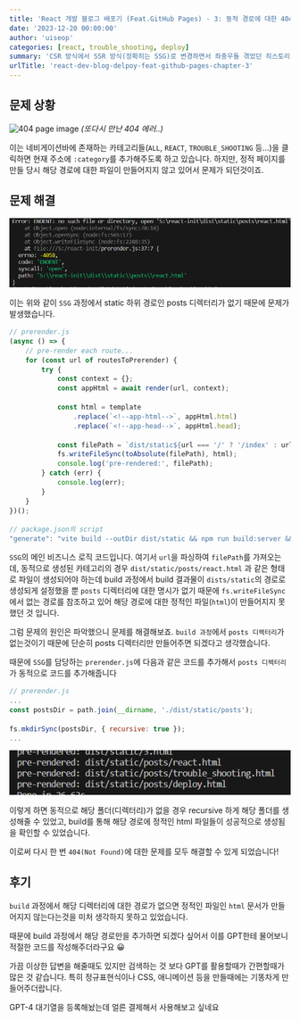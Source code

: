 ```yaml
---
title: 'React 개발 블로그 배포기 (Feat.GitHub Pages) - 3: 동적 경로에 대한 404 에러 처리'
date: '2023-12-20 00:00:00'
author: 'uiseop'
categories: [react, trouble_shooting, deploy]
summary: 'CSR 방식에서 SSR 방식(정확히는 SSG)로 변경하면서 좌충우돌 겪었던 히스토리를 정리합니다.'
urlTitle: 'react-dev-blog-delpoy-feat-github-pages-chapter-3'
---
```


## 문제 상황

![404 page image](https://blog.kakaocdn.net/dn/srbXN/btriWMqpavd/x9u9eQ0vxvSnwmJYyZaUbK/img.png)
_(또다시 만난 404 에러..)_

이는 네비게이션바에 존재하는 카테고리들(`ALL`, `REACT`, `TROUBLE_SHOOTING` 등...)을 클릭하면 현재 주소에 `:category`를 추가해주도록 하고 있습니다. 하지만, 정적 페이지를 만들 당시 해당 경로에 대한 파일이 만들어지지 않고 있어서 문제가 되던것이죠.

## 문제 해결

![디렉터리 없음 캡쳐](https://github.com/uiseop/uiseop.github.io/blob/main/src/static/images/notFound.png?raw=true)

이는 위와 같이 `SSG` 과정에서 static 하위 경로인 posts 디렉터리가 없기 때문에 문제가 발생했습니다.

```js
// prerender.js
(async () => {
	// pre-render each route...
	for (const url of routesToPrerender) {
		try {
			const context = {};
			const appHtml = await render(url, context);

			const html = template
				.replace(`<!--app-html-->`, appHtml.html)
				.replace(`<!--app-head-->`, appHtml.head);

			const filePath = `dist/static${url === '/' ? '/index' : url}.html`;
			fs.writeFileSync(toAbsolute(filePath), html);
			console.log('pre-rendered:', filePath);
		} catch (err) {
			console.log(err);
		}
	}
})();

// package.json의 script
"generate": "vite build --outDir dist/static && npm run build:server && node prerender",

```

`SSG`의 메인 비즈니스 로직 코드입니다. 여기서 `url`을 파싱하여 `filePath`를 가져오는데, 동적으로 생성된 카테고리의 경우 `dist/static/posts/react.html` 과 같은 형태로 파일이 생성되어야 하는데 build 과정에서 build 결과물이 `dists/static`의 경로로 생성되게 설정했을 뿐 `posts` 디렉터리에 대한 명시가 없기 때문에 `fs.writeFileSync`에서 없는 경로를 참조하고 있어 해당 경로에 대한 정적인 파일(`html`)이 만들어지지 못했던 것 입니다.

그럼 문제의 원인은 파악했으니 문제를 해결해보죠. `build 과정`에서 `posts 디렉터리`가 없는것이기 때문에 단순히 posts 디렉터리만 만들어주면 되겠다고 생각했습니다.

때문에 `SSG`를 담당하는 `prerender.js`에 다음과 같은 코드를 추가해서 `posts 디렉터리`가 동적으로 코드를 추가해줍니다

```js
// prerender.js
...
const postsDir = path.join(__dirname, './dist/static/posts');

fs.mkdirSync(postsDir, { recursive: true });
...
```

![build 결과 캡쳐](https://github.com/uiseop/uiseop.github.io/blob/main/src/static/images/buildResult.png?raw=true)

이렇게 하면 동적으로 해당 폴더(디렉터리)가 없을 경우 recursive 하게 해당 폴더를 생성해줄 수 있었고, build를 통해 해당 경로에 정적인 html 파일들이 성공적으로 생성됨을 확인할 수 있었습니다.

이로써 다시 한 번 `404(Not Found)`에 대한 문제를 모두 해결할 수 있게 되었습니다!

## 후기

`build` 과정에서 해당 디렉터리에 대한 경로가 없으면 정적인 파일인 `html` 문서가 만들어지지 않는다는것을 미처 생각하지 못하고 있었습니다.

때문에 build 과정에서 해당 경로만을 추가하면 되겠다 싶어서 이를 GPT한테 물어보니 적절한 코드를 작성해주더라구요 😀

가끔 이상한 답변을 해줄때도 있지만 검색하는 것 보다 GPT를 활용할때가 간편할때가 많은 것 같습니다. 특히 정규표현식이나 CSS, 애니메이션 등을 만들때에는 기똥차게 만들어주더랍니다.

GPT-4 대기열을 등록해놨는데 얼른 결제해서 사용해보고 싶네요
